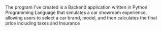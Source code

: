 The program I've created is a Backend application written in Python Programming Language that simulates a car showroom experience, allowing users to select a car brand, model, and then calculates the final price including taxes and Insurance
